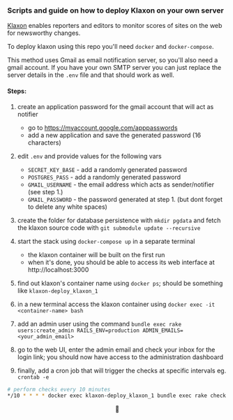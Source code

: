 ### Scripts and guide on how to deploy Klaxon on your own server

[Klaxon](https://github.com/themarshallproject/klaxon) enables reporters and editors to monitor scores of sites on the web for newsworthy changes.

To deploy klaxon using this repo you'll need `docker` and `docker-compose`.

This method uses Gmail as email notification server, so you'll also need a gmail account. If you have your own SMTP server you can just replace the server details in the `.env` file and that should work as well.

#### Steps:
1. create an application password for the gmail account that will act as notifier
    - go to https://myaccount.google.com/apppasswords
    - add a new application and save the generated password (16 characters)

2. edit `.env` and provide values for the following vars
    - `SECRET_KEY_BASE` - add a randomly generated password
    - `POSTGRES_PASS` - add a randomly generated password
    - `GMAIL_USERNAME` - the email address which acts as sender/notifier (see step 1.)
    - `GMAIL_PASSWORD` - the password generated at step 1. (but dont forget to delete any white spaces)

3. create the folder for database persistence with `mkdir pgdata` and fetch the klaxon source code with `git submodule update --recursive`

4. start the stack using `docker-compose up` in a separate terminal
    - the klaxon container will be built on the first run
    - when it's done, you should be able to access its web interface at http://localhost:3000

5. find out klaxon's container name using `docker ps`; should be something like `klaxon-deploy_klaxon_1`

6. in a new terminal access the klaxon container using `docker exec -it <container-name> bash`

7. add an admin user using the command `bundle exec rake users:create_admin RAILS_ENV=production ADMIN_EMAILS=<your_admin_email>`

8. go to the web UI, enter the admin email and check your inbox for the login link; you should now have access to the administration dashboard

9. finally, add a cron job that will trigger the checks at specific intervals eg. `crontab -e`
```bash
# perform checks every 10 minutes
*/10 * * * * docker exec klaxon-deploy_klaxon_1 bundle exec rake check:all
```

<p align="center">💜</p>
